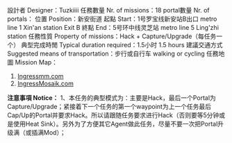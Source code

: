 設計者 Designer：Tuzkiiii
任務數量 Nr. of missions：18
portal數量 Nr. of portals：
位置 Position：新安街道
起點 Start：1号罗宝线新安站B出口 metro line 1 Xin'an station Exit B
終點 End：5号环中线灵芝站 metro line 5 Ling'zhi station
任務性質 Property of missions：Hack + Capture/Upgrade（每任务一个）
典型完成時閒 Typical duration required：1.5小时 1.5 hours
建議交通方式 Suggested means of transportation：步行或自行车 walking or cycling
任務地圖 Mission Map：
 1.  [Ingressmm.com](https://goo.gl/YgMWui)
 2.  [IngressMosaik.com](https://ingressmosaik.com/mosaic/1915)

**注意事項 Notice：**
1、本任务的典型模式为：主要是Hack，最后一个Portal为Capture/Upgrade；紧接着下一个任务的第一个waypoint为上一个任务最后Cap/Up的Portal并要求Hack。所以请跟随任务要求进行Hack（否则要等5分钟或是使用Heat Sink）。另外为了方便其它Agent做此任务，尽量不要一次把Portal升级满（或插满Mod）；
